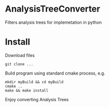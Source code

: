 # AnalysisTreeConverter
Filters analysis trees for implemetation in python

# Install
Download files
```
git clone ...
```
Build program using standard cmake process, e.g. 
```
mkdir myBuild && cd myBuild
cmake .. 
make && make install
```
Enjoy converting Analysis Trees
